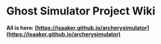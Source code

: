 # Ghost Simulator Project Wiki

**All is here: [https://isaaker.github.io/archerysimulator](https://isaaker.github.io/archerysimulator)**
